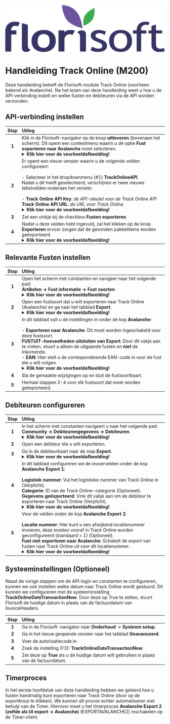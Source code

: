 <img src="../../fslogo.png">

# Handleiding Track Online (M200)

Deze handleiding betreft de Florisoft-module Track Online (voorheen bekend als Avalanche). Na het lezen van deze handleiding weet u hoe u de API-verbinding instelt en welke fusten en debiteuren via de API worden verzonden.

## API-verbinding instellen

|Stap|Uitleg|
|:-:|:--|
|**1**|Klik in de Florisoft-navigator op de knop **uitleveren** (bovenaan het scherm). Dit opent een contextmenu waarin u de optie **Fust exporteren naar Avalanche** moet selecteren.<details><summary><b>Klik hier voor de voorbeeldafbeelding!</b></summary><img src="Media/1.png"></details>|
|**2**|Er opent een nieuw venster waarin u de volgende velden configureert:<br><br>- Selecteer in het dropdownmenu (#1) **TrackOnlineAPI**.<br>Nadat u dit heeft geselecteerd, verschijnen er twee nieuwe tekstvelden onderaan het venster.<br><br>- **Track Online API Key**: *de API-sleutel voor de Track Online API*<br>**Track Online API URL**: *de URL voor Track Online.*<details><summary><b>Klik hier voor de voorbeeldafbeelding!</b></summary><img src="Media/2.png"></details>|
|**3**|Zet een vinkje bij de checkbox **Fusten exporteren**|
|**4**|Nadat u deze velden hebt ingevuld, zal het klikken op de knop **Exporteren** ervoor zorgen dat de gevonden pakketitems worden geëxporteerd.<details><summary><b>Klik hier voor de voorbeeldafbeelding!</b></summary><img src="Media/2.png"></details>|

## Relevante Fusten instellen

|Stap|Uitleg|
|:-:|:--|
|**1**|Open het scherm met constanten en navigeer naar het volgende pad:<br>**Artikelen → Fust informatie → Fust soorten**.<details><summary><b>Klik hier voor de voorbeeldafbeelding!</b></summary><img src="Media/3.png"></details>|
|**2**|Open een fustsoort dat u wilt exporteren naar Track Online (Avalanche) en ga naar het tabblad **Export**.<details><summary><b>Klik hier voor de voorbeeldafbeelding!</b></summary><img src="Media/3.png"></details>|
|**3**|In dit tabblad vult u de instellingen in onder de kop **Avalanche**:<br><br>- **Exporteren naar Avalanche**: Dit moet worden ingeschakeld voor deze fustsoort.<br>**FUSTUIT-hoeveelheden uitsluiten van Export**: Door dit vakje aan te vinken, stuurt u alleen de uitgaande fusten en **niet** de inkomende.<br>- **EAN**: Hier stelt u de corresponderende EAN-code in voor de fust die u wilt volgen.<details><summary><b>Klik hier voor de voorbeeldafbeelding!</b></summary><img src="Media/3.png"></details>|
|**4**|Sla de gemaakte wijzigingen op en sluit de fustsoortkaart.|
|**5**|Herhaal stappen 2-4 voor elk fustsoort dat moet worden geëxporteerd.|

## Debiteuren configureren

|Stap|Uitleg|
|:-:|:--|
|**1**|In het scherm met constanten navigeert u naar het volgende pad:<br>**Community → Debiteurengegevens → Debiteuren**.<details><summary><b>Klik hier voor de voorbeeldafbeelding!</b></summary><img src="Media/4.png"></details>|
|**2**|Open een debiteur die u wilt exporteren.|
|**3**|Ga in de debiteurkaart naar de map **Export**.<details><summary><b>Klik hier voor de voorbeeldafbeelding!</b></summary><img src="Media/4.png"></details>|
|**4**|In dit tabblad configureren we de invoervelden onder de kop **Avalanche Export 1**:<br><br>**Logistiek nummer**: Vul het logistieke nummer van Track Online in (Verplicht).<br>**Categorie**: ID van de Track Online-categorie (Optioneel).<br>**Gegevens geëxporteerd**: Vink dit vakje aan om de debiteur te exporteren naar Track Online (Verplicht).<details><summary><b>Klik hier voor de voorbeeldafbeelding!</b></summary><img src="Media/4.png"></details>|
|**5**|Voor de velden onder de kop **Avalanche Export 2**:<br><br>**Locatie nummer**: Hier kunt u een afwijkend locatienummer invoeren, deze moeten vooraf in Track Online worden geconfigureerd (standaard = 1) (Optioneel).<br>**Fust niet exporteren naar Avalanche**: Schakelt de export van fusten naar Track Online uit voor dit locatienummer.<details><summary><b>Klik hier voor de voorbeeldafbeelding!</b></summary><img src="Media/4.png"></details>|

## Systeeminstellingen (Optioneel)

Naast de vorige stappen om de API-login en constanten te configureren, kunnen we ook instellen welke datum naar Track Online wordt gestuurd. Dit kunnen we configureren met de systeeminstelling **TrackOnlineDateTransactionNow**. Door deze op True te zetten, stuurt Florisoft de huidige datum in plaats van de factuurdatum van InvoiceHeaders.

|Stap|Uitleg|
|:-:|:--|
|**1**|Ga in de Florisoft-navigator naar **Onderhoud** → **Systeem setup**.|
|**2**|Ga in het nieuw geopende venster naar het tabblad **Geavanceerd**.|
|**3**|Voer de autorisatiecode in.|
|**4**|Zoek de instelling (F3): **TrackOnlineDateTransactionNow**.|
|**5**|Zet deze op **True** als u de huidige datum wilt gebruiken in plaats van de factuurdatum.|

## Timerproces 

In het eerste hoofdstuk van deze handleiding hebben we geleerd hoe u fusten handmatig kunt exporteren naar Track Online (door op de exportknop te klikken). We kunnen dit proces echter automatiseren met behulp van de Timer. Hiervoor moet u het timerproces **Avalanche Export 2 (zelfde als UI export -> Avalanche)** (EXPORTAVALANCHE2) inschakelen op de Timer-client.
